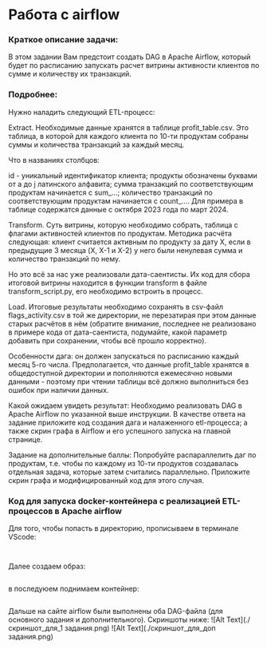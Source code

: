 # Работа с airflow
### Краткое описание задачи:
В этом задании Вам предстоит создать DAG в Apache Airflow, который будет по расписанию запускать расчет витрины активности клиентов по сумме и количеству их транзакций.

### Подробнее:
Нужно наладить следующий ETL-процесс:

Extract. Необходимые данные хранятся в таблице profit_table.csv. Это таблица, в которой для каждого клиента по 10-ти продуктам собраны суммы и количества транзакций за каждый месяц.

Что в названиях столбцов:

id - уникальный идентификатор клиента;
продукты обозначены буквами от a до j латинского алфавита;
сумма транзакций по соответствующим продуктам начинается с sum_…;
количество транзакций по соответствующим продуктам начинается с count_….
Для примера в таблице содержатся данные с октября 2023 года по март 2024.

Transform. Суть витрины, которую необходимо собрать, таблица с флагами активностей клиентов по продуктам. Методика расчёта следующая: клиент считается активным по продукту за дату X, если в предыдущие 3 месяца (X, X-1 и X-2) у него были ненулевая сумма и количество транзакций по нему.

Но это всё за нас уже реализовали дата-саентисты. Их код для сбора итоговой витрины находится в функции transform в файле transform_script.py, его необходимо встроить в процесс.

Load. Итоговые результаты необходимо сохранять в csv-файл flags_activity.csv в той же директории, не перезатирая при этом данные старых расчётов в нём (обратите внимание, последнее не реализовано в примере кода от дата-саентиста, подумайте, какой параметр добавить при сохранении, чтобы всё прошло корректно).

Особенности дага: он должен запускаться по расписанию каждый месяц 5-го числа. Предполагается, что данные profit_table хранятся в общедоступной директории и пополняются ежемесячно новыми данными - поэтому при чтении таблицы всё должно выполниться без ошибок при наличии данных.

Какой ожидаем увидеть результат:
Необходимо реализовать DAG в Apache Airflow по указанной выше инструкции. В качестве ответа на задание приложите код создания дага и налаженного etl-процесса; а также скрин графа в Airflow и его успешного запуска на главной странице.

Задание на дополнительные баллы:
Попробуйте распараллелить даг по продуктам, т.е. чтобы по каждому из 10-ти продуктов создавалась отдельная задача, которые затем считались параллельно. Приложите скрин графа и модифицированный код для этого случая.


### Код для запуска docker-контейнера с реализацией ETL-процессов в Apache airflow

Для того, чтобы попасть в директорию, прописываем в терминале VScode:
```cd airflow_demo_sf
```
 
```cd build
```
Далее создаем образ:
```docker build . --tag airflow_demo_sf:latest
```

в последуюем поднимаем контейнер:

```docker compose up -d
```

Дальше на сайте airflow были выполнены оба DAG-файла (для основного задания и дополнительного). Скриншоты ниже:
![Alt Text](./скриншот_для_1 задания.png)
![Alt Text](./скриншот_для_доп задания.png)
